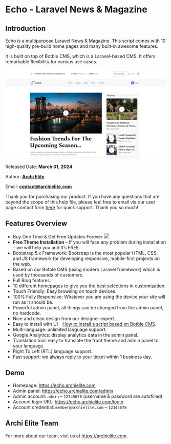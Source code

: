 # Echo - Laravel News & Magazine

## Introduction

Echo is a multipurpose Laravel News & Magazine. This script comes with 10 high-quality pre-build home pages and many
built-in awesome features.

It is built on top of Botble CMS, which is a Laravel-based CMS. It offers remarkable flexibility for various use cases.

![Overview](./images/overview.png)

Released Date: **March 01, 2024**

Author: **[Archi Elite](https://archielite.com)**

Email: **contact@archielite.com**

Thank you for purchasing our product. If you have any questions that are beyond the scope of this help file, please feel
free to email via our user page contact form [here](https://codecanyon.net/user/archielite) for quick support. Thank you
so much!

## Features Overview

* Buy One Time & Get Free Updates Forever ![](https://camo.envatousercontent.com/52b4b2d88711b53d045902611cf52d0c1eb23dcd/68747470733a2f2f7374617469632e6172636869656c6974652e636f6d2f73746f726167652f323032332f30392f61396664323362332d633866332d346336662d613466352d3361363037363632316535662e706e67)
* **Free Theme Installation** – If you will face any problem during installation – we will help you and It’s FREE
* Bootstrap 5.x Framework: Bootstrap is the most popular HTML, CSS, and JS framework for developing responsive,
  mobile-first projects on the web.
* Based on our Botble CMS (using modern Laravel framework) which is used by thousands of customers.
* Full Blog features.
* 10 different homepages to give you the best selections in customization.
* Touch Friendly: Easy browsing on touch devices.
* 100% Fully Responsive: Whatever you are using the device your site will run as it should be.
* Powerful admin panel, all things can be changed from the admin panel, no hardcode.
* Nice and clean design from our designer expert.
* Easy to install with UI - [How to install a script based on Botble CMS](https://www.youtube.com/watch?v=iam99NkUIu0).
* Multi-language: unlimited language support.
* Google Analytics: display analytics data in the admin panel.
* Translation tool: easy to translate the front theme and admin panel to your language.
* Right To Left (RTL) language support.
* Fast support: we always reply to your ticket within 1 business day.

## Demo

* Homepage: https://echo.archielite.com
* Admin panel: https://echo.archielite.com/admin
* Admin account: `admin` – `12345678` (username & password are autofilled)
* Account login URL: https://echo.archielite.com/login
* Account credential: `member@archielite.com` – `12345678`

## Archi Elite Team

For more about our team, visit us at https://archielite.com.
